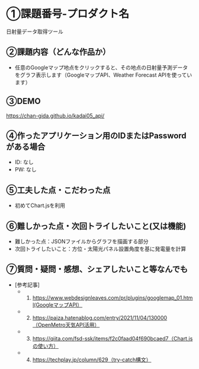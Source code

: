 # ①課題番号-プロダクト名

日射量データ取得ツール

## ②課題内容（どんな作品か）

- 任意のGoogleマップ地点をクリックすると、その地点の日射量予測データをグラフ表示します（GoogleマップAPI、Weather Forecast APIを使っています）

## ③DEMO

https://chan-gida.github.io/kadai05_api/

## ④作ったアプリケーション用のIDまたはPasswordがある場合

- ID: なし
- PW: なし

## ⑤工夫した点・こだわった点

- 初めてChart.jsを利用

## ⑥難しかった点・次回トライしたいこと(又は機能)

- 難しかった点：JSONファイルからグラフを描画する部分
- 次回トライしたいこと：方位・太陽光パネル設置角度を基に発電量を計算

## ⑦質問・疑問・感想、シェアしたいこと等なんでも

- [参考記事]
  - 1. https://www.webdesignleaves.com/pr/plugins/googlemap_01.html(GoogleマップAPI）
  - 2. https://paiza.hatenablog.com/entry/2021/11/04/130000（OpenMetro天気API活用）
  - 3. https://qiita.com/fsd-ssk/items/f2c0faad04f690bcaed7（Chart.jsの使い方）
  - 4. https://techplay.jp/column/629（try-catch構文）
